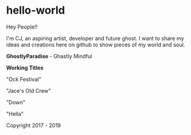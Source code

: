 # hello-world

Hey People!!

I'm CJ, an aspiring artist, developer and future ghost. I want to share my ideas and creations here on github to show pieces of my world and soul.

<strong> GhostlyParadise </strong> - Ghastly Mindful



**Working Titles**

"Ock Festival"

"Jace's Old Crew"

"Down"

"Hella"



Copyright 2017 - 2019
